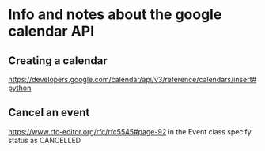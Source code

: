 # Info and notes about the google calendar API

## Creating a calendar
https://developers.google.com/calendar/api/v3/reference/calendars/insert#python

## Cancel an event
https://www.rfc-editor.org/rfc/rfc5545#page-92
in the Event class specify status as CANCELLED